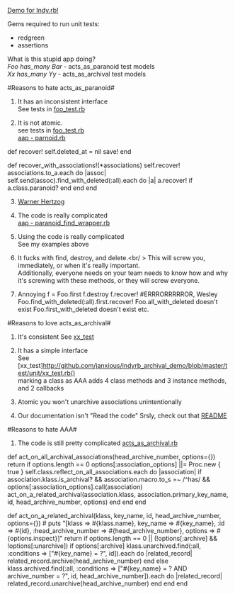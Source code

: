 [Demo for Indy.rb!](http://github.com/janxious/indyrb_archival_demo)

Gems required to run unit tests:

* redgreen
* assertions

What is this stupid app doing?<br />
_Foo has_many Bar_ - acts_as_paranoid test models<br />
_Xx has_many Yy_ - acts_as_archival test models

#Reasons to hate acts_as_paranoid#
1. It has an inconsistent interface<br />
See tests in [foo_test.rb](http://github.com/janxious/indyrb_archival_demo/blob/master/test/unit/foo_test.rb)

2. It is not atomic.<br />
see tests in [foo_test.rb](http://github.com/janxious/indyrb_archival_demo/blob/master/test/unit/foo_test.rb)<br />
[aap - parnoid.rb](http://github.com/technoweenie/acts_as_paranoid/blob/master/lib/caboose/acts/paranoid.rb)

  def recover!
    self.deleted_at = nil
    save!
  end
   
  def recover_with_associations!(*associations)
    self.recover!
    associations.to_a.each do |assoc|
      self.send(assoc).find_with_deleted(:all).each do |a|
        a.recover! if a.class.paranoid?
      end
    end
  end

3. [Warner Hertzog](http://www.youtube.com/watch?v=FxKtZmQgxrI)

4. The code is really complicated<br />
[aap - paranoid_find_wrapper.rb](http://github.com/technoweenie/acts_as_paranoid/blob/master/lib/caboose/acts/paranoid_find_wrapper.rb)

5. Using the code is really complicated<br />
See my examples above

6. It fucks with find, destroy, and delete.<br/ >
This will screw you, immediately, or when it's really important.<br />
Additionally, everyone needs on your team needs to know how and why it's screwing with these methods, or they will screw everyone.

7. Annoying
 f = Foo.first
 f.destroy
 f.recover! #ERRRORRRRROR, Wesley
 Foo.find_with_deleted(:all).first.recover!
 Foo.all_with_deleted doesn't exist
 Foo.first_with_deleted doesn't exist
 etc.


#Reasons to love acts_as_archival#
1. It's consistent
See [xx_test](http://github.com/janxious/indyrb_archival_demo/blob/master/test/unit/xx_test.rb)

2. It has a simple interface<br />
See [xx_test]http://github.com/janxious/indyrb_archival_demo/blob/master/test/unit/xx_test.rb()<br />
marking a class as AAA adds 4 class methods and 3 instance methods, and 2 callbacks

3. Atomic
you won't unarchive associations unintentionally

4. Our documentation isn't "Read the code"
Srsly, check out that [README](http://github.com/expectedbehavior/acts_as_archival/blob/master/README)

#Reasons to hate AAA#
1. The code is still pretty complicated
[acts_as_archival.rb](http://github.com/expectedbehavior/acts_as_archival/blob/master/lib/expected_behavior/acts_as_archival.rb)

  def act_on_all_archival_associations(head_archive_number, options={})
    return if options.length == 0
    options[:association_options] ||= Proc.new { true }
    self.class.reflect_on_all_associations.each do |association|
      if association.klass.is_archival? && association.macro.to_s =~ /^has/ && options[:association_options].call(association)
        act_on_a_related_archival(association.klass, association.primary_key_name, id, head_archive_number, options)
      end
    end
  end
      
  def act_on_a_related_archival(klass, key_name, id, head_archive_number, options={})
    # puts "[klass => #{klass.name}, key_name => #{key_name}, :id => #{id}, :head_archive_number => #{head_archive_number}, options => #{options.inspect}]"
    return if options.length == 0 || (!options[:archive] && !options[:unarchive])
    if options[:archive]
      klass.unarchived.find(:all, :conditions => ["#{key_name} = ?", id]).each do |related_record|
        related_record.archive(head_archive_number)
      end
    else
      klass.archived.find(:all, :conditions => ["#{key_name} = ? AND archive_number = ?", id, head_archive_number]).each do |related_record|
        related_record.unarchive(head_archive_number)
      end
    end
  end
